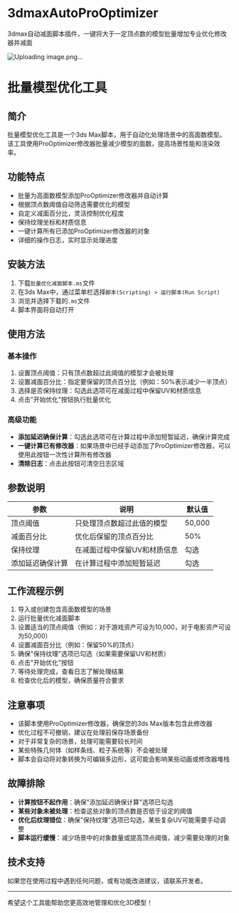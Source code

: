 # 3dmaxAutoProOptimizer
3dmax自动减面脚本插件，一键将大于一定顶点数的模型批量增加专业优化修改器并减面


![Uploading image.png…]()


# 批量模型优化工具

## 简介

批量模型优化工具是一个3ds Max脚本，用于自动化处理场景中的高面数模型。该工具使用ProOptimizer修改器批量减少模型的面数，提高场景性能和渲染效率。

## 功能特点

- 批量为高面数模型添加ProOptimizer修改器并自动计算
- 根据顶点数阈值自动筛选需要优化的模型
- 自定义减面百分比，灵活控制优化程度
- 保持纹理坐标和材质信息
- 一键计算所有已添加ProOptimizer修改器的对象
- 详细的操作日志，实时显示处理进度

## 安装方法

1. 下载`批量优化减面脚本.ms`文件
2. 在3ds Max中，通过菜单栏选择`脚本(Scripting) > 运行脚本(Run Script)`
3. 浏览并选择下载的`.ms`文件
4. 脚本界面将自动打开

## 使用方法

### 基本操作

1. 设置顶点阈值：只有顶点数超过此阈值的模型才会被处理
2. 设置减面百分比：指定要保留的顶点百分比（例如：50%表示减少一半顶点）
3. 选择是否保持纹理：勾选此选项可在减面过程中保留UV和材质信息
4. 点击"开始优化"按钮执行批量优化

### 高级功能

- **添加延迟确保计算**：勾选此选项可在计算过程中添加短暂延迟，确保计算完成
- **一键计算已有修改器**：如果场景中已经手动添加了ProOptimizer修改器，可以使用此按钮一次性计算所有修改器
- **清除日志**：点击此按钮可清空日志区域

## 参数说明

| 参数 | 说明 | 默认值 |
|------|------|--------|
| 顶点阈值 | 只处理顶点数超过此值的模型 | 50,000 |
| 减面百分比 | 优化后保留的顶点百分比 | 50% |
| 保持纹理 | 在减面过程中保留UV和材质信息 | 勾选 |
| 添加延迟确保计算 | 在计算过程中添加短暂延迟 | 勾选 |

## 工作流程示例

1. 导入或创建包含高面数模型的场景
2. 运行批量优化减面脚本
3. 设置适当的顶点阈值（例如：对于游戏资产可设为10,000，对于电影资产可设为50,000）
4. 设置减面百分比（例如：保留50%的顶点）
5. 确保"保持纹理"选项已勾选（如果需要保留UV和材质）
6. 点击"开始优化"按钮
7. 等待处理完成，查看日志了解处理结果
8. 检查优化后的模型，确保质量符合要求

## 注意事项

- 该脚本使用ProOptimizer修改器，确保您的3ds Max版本包含此修改器
- 优化过程不可撤销，建议在处理前保存场景备份
- 对于非常复杂的场景，处理可能需要较长时间
- 某些特殊几何体（如样条线、粒子系统等）不会被处理
- 脚本会自动将对象转换为可编辑多边形，这可能会影响某些动画或修改器堆栈

## 故障排除

- **计算按钮不起作用**：确保"添加延迟确保计算"选项已勾选
- **某些对象未被处理**：检查这些对象的顶点数是否低于设定的阈值
- **优化后纹理错位**：确保"保持纹理"选项已勾选，某些复杂UV可能需要手动调整
- **脚本运行缓慢**：减少场景中的对象数量或提高顶点阈值，减少需要处理的对象

## 技术支持

如果您在使用过程中遇到任何问题，或有功能改进建议，请联系开发者。

---

希望这个工具能帮助您更高效地管理和优化3D模型！

